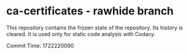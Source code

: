 # ca-certificates - rawhide branch

This repository contains the frozen state of the repository.
Its history is cleared. It is used only for static code
analysis with Codacy.

Commit Time: 1722220090